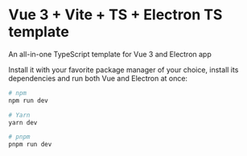 # Vue 3 + Vite + TS + Electron TS template

An all-in-one TypeScript template for Vue 3 and Electron app

Install it with your favorite package manager of your choice,
install its dependencies and run both Vue and Electron at once:

```sh
# npm
npm run dev

# Yarn
yarn dev

# pnpm
pnpm run dev
```
